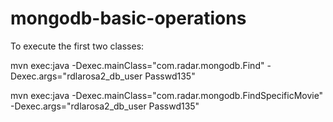 # mongodb-basic-operations

To execute the first two classes:

mvn exec:java -Dexec.mainClass="com.radar.mongodb.Find" -Dexec.args="rdlarosa2_db_user Passwd135"

mvn exec:java -Dexec.mainClass="com.radar.mongodb.FindSpecificMovie" -Dexec.args="rdlarosa2_db_user Passwd135"

